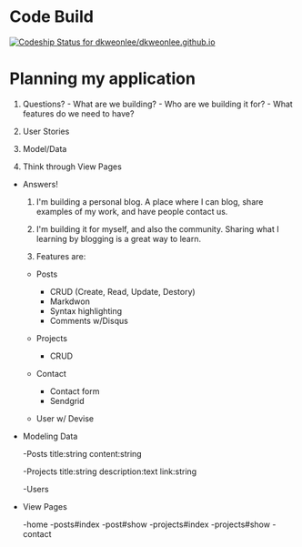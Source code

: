 # Code Build
[ ![Codeship Status for dkweonlee/dkweonlee.github.io](https://app.codeship.com/projects/70154810-faa5-0134-e496-2a39d41c20b3/status?branch=master)](https://app.codeship.com/projects/211294)

# Planning my application
  
  1. Questions?
    - What are we building?
    - Who are we building it for?
    - What features do we need to have?

  2. User Stories

  3. Model/Data

  4. Think through View Pages

* Answers!
  
  1. I'm building a personal blog. A place where I can blog, share examples of my work, and have people contact us.

  2. I'm building it for myself, and also the community. Sharing what I learning by blogging is a great way to learn. 

  3. Features are:
    - Posts
      - CRUD (Create, Read, Update, Destory)
      - Markdwon
      - Syntax highlighting
      - Comments w/Disqus

    - Projects
      - CRUD

    - Contact
      - Contact form
      - Sendgrid

    - User w/ Devise

* Modeling Data

  -Posts
    title:string
    content:string

  -Projects
    title:string
    description:text
    link:string

  -Users

* View Pages
  
  -home
  -posts#index
  -post#show
  -projects#index
  -projects#show
  -contact

